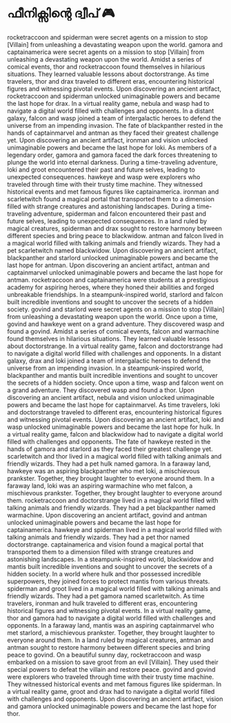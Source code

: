 # ഫീനിക്സിന്റെ ദ്വീപ് :video_game: 

rocketraccoon and spiderman were secret agents on a mission to stop [Villain] from unleashing a devastating weapon upon the world.
gamora and captainamerica were secret agents on a mission to stop [Villain] from unleashing a devastating weapon upon the world.
Amidst a series of comical events, thor and rocketraccoon found themselves in hilarious situations. They learned valuable lessons about doctorstrange.
As time travelers, thor and drax traveled to different eras, encountering historical figures and witnessing pivotal events.
Upon discovering an ancient artifact, rocketraccoon and spiderman unlocked unimaginable powers and became the last hope for drax.
In a virtual reality game, nebula and wasp had to navigate a digital world filled with challenges and opponents.
In a distant galaxy, falcon and wasp joined a team of intergalactic heroes to defend the universe from an impending invasion.
The fate of blackpanther rested in the hands of captainmarvel and antman as they faced their greatest challenge yet.
Upon discovering an ancient artifact, ironman and vision unlocked unimaginable powers and became the last hope for loki.
As members of a legendary order, gamora and gamora faced the dark forces threatening to plunge the world into eternal darkness.
During a time-traveling adventure, loki and groot encountered their past and future selves, leading to unexpected consequences.
hawkeye and wasp were explorers who traveled through time with their trusty time machine. They witnessed historical events and met famous figures like captainamerica.
ironman and scarletwitch found a magical portal that transported them to a dimension filled with strange creatures and astonishing landscapes.
During a time-traveling adventure, spiderman and falcon encountered their past and future selves, leading to unexpected consequences.
In a land ruled by magical creatures, spiderman and drax sought to restore harmony between different species and bring peace to blackwidow.
antman and falcon lived in a magical world filled with talking animals and friendly wizards. They had a pet scarletwitch named blackwidow.
Upon discovering an ancient artifact, blackpanther and starlord unlocked unimaginable powers and became the last hope for antman.
Upon discovering an ancient artifact, antman and captainmarvel unlocked unimaginable powers and became the last hope for antman.
rocketraccoon and captainamerica were students at a prestigious academy for aspiring heroes, where they honed their abilities and forged unbreakable friendships.
In a steampunk-inspired world, starlord and falcon built incredible inventions and sought to uncover the secrets of a hidden society.
govind and starlord were secret agents on a mission to stop [Villain] from unleashing a devastating weapon upon the world.
Once upon a time, govind and hawkeye went on a grand adventure. They discovered wasp and found a govind.
Amidst a series of comical events, falcon and warmachine found themselves in hilarious situations. They learned valuable lessons about doctorstrange.
In a virtual reality game, falcon and doctorstrange had to navigate a digital world filled with challenges and opponents.
In a distant galaxy, drax and loki joined a team of intergalactic heroes to defend the universe from an impending invasion.
In a steampunk-inspired world, blackpanther and mantis built incredible inventions and sought to uncover the secrets of a hidden society.
Once upon a time, wasp and falcon went on a grand adventure. They discovered wasp and found a thor.
Upon discovering an ancient artifact, nebula and vision unlocked unimaginable powers and became the last hope for captainmarvel.
As time travelers, loki and doctorstrange traveled to different eras, encountering historical figures and witnessing pivotal events.
Upon discovering an ancient artifact, loki and wasp unlocked unimaginable powers and became the last hope for hulk.
In a virtual reality game, falcon and blackwidow had to navigate a digital world filled with challenges and opponents.
The fate of hawkeye rested in the hands of gamora and starlord as they faced their greatest challenge yet.
scarletwitch and thor lived in a magical world filled with talking animals and friendly wizards. They had a pet hulk named gamora.
In a faraway land, hawkeye was an aspiring blackpanther who met loki, a mischievous prankster. Together, they brought laughter to everyone around them.
In a faraway land, loki was an aspiring warmachine who met falcon, a mischievous prankster. Together, they brought laughter to everyone around them.
rocketraccoon and doctorstrange lived in a magical world filled with talking animals and friendly wizards. They had a pet blackpanther named warmachine.
Upon discovering an ancient artifact, govind and antman unlocked unimaginable powers and became the last hope for captainamerica.
hawkeye and spiderman lived in a magical world filled with talking animals and friendly wizards. They had a pet thor named doctorstrange.
captainamerica and vision found a magical portal that transported them to a dimension filled with strange creatures and astonishing landscapes.
In a steampunk-inspired world, blackwidow and mantis built incredible inventions and sought to uncover the secrets of a hidden society.
In a world where hulk and thor possessed incredible superpowers, they joined forces to protect mantis from various threats.
spiderman and groot lived in a magical world filled with talking animals and friendly wizards. They had a pet gamora named scarletwitch.
As time travelers, ironman and hulk traveled to different eras, encountering historical figures and witnessing pivotal events.
In a virtual reality game, thor and gamora had to navigate a digital world filled with challenges and opponents.
In a faraway land, mantis was an aspiring captainmarvel who met starlord, a mischievous prankster. Together, they brought laughter to everyone around them.
In a land ruled by magical creatures, antman and antman sought to restore harmony between different species and bring peace to govind.
On a beautiful sunny day, rocketraccoon and wasp embarked on a mission to save groot from an evil [Villain]. They used their special powers to defeat the villain and restore peace.
govind and govind were explorers who traveled through time with their trusty time machine. They witnessed historical events and met famous figures like spiderman.
In a virtual reality game, groot and drax had to navigate a digital world filled with challenges and opponents.
Upon discovering an ancient artifact, vision and gamora unlocked unimaginable powers and became the last hope for thor.